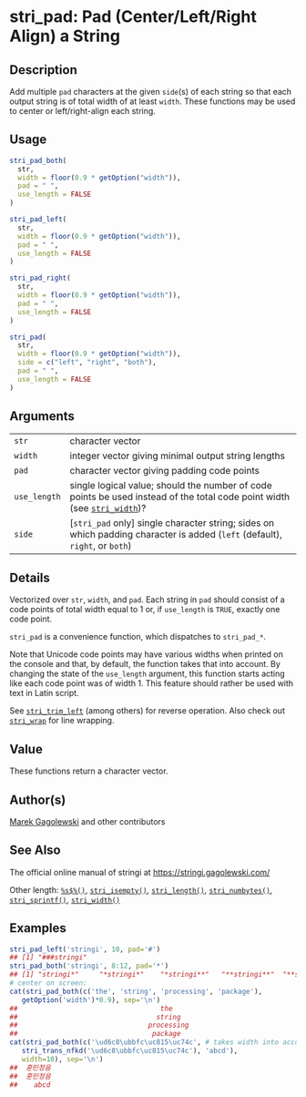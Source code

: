 # stri_pad: Pad (Center/Left/Right Align) a String

## Description

Add multiple `pad` characters at the given `side`(s) of each string so that each output string is of total width of at least `width`. These functions may be used to center or left/right-align each string.

## Usage

``` r
stri_pad_both(
  str,
  width = floor(0.9 * getOption("width")),
  pad = " ",
  use_length = FALSE
)

stri_pad_left(
  str,
  width = floor(0.9 * getOption("width")),
  pad = " ",
  use_length = FALSE
)

stri_pad_right(
  str,
  width = floor(0.9 * getOption("width")),
  pad = " ",
  use_length = FALSE
)

stri_pad(
  str,
  width = floor(0.9 * getOption("width")),
  side = c("left", "right", "both"),
  pad = " ",
  use_length = FALSE
)
```

## Arguments

|              |                                                                                                                                           |
|--------------|-------------------------------------------------------------------------------------------------------------------------------------------|
| `str`        | character vector                                                                                                                          |
| `width`      | integer vector giving minimal output string lengths                                                                                       |
| `pad`        | character vector giving padding code points                                                                                               |
| `use_length` | single logical value; should the number of code points be used instead of the total code point width (see [`stri_width`](stri_width.md))? |
| `side`       | \[`stri_pad` only\] single character string; sides on which padding character is added (`left` (default), `right`, or `both`)             |

## Details

Vectorized over `str`, `width`, and `pad`. Each string in `pad` should consist of a code points of total width equal to 1 or, if `use_length` is `TRUE`, exactly one code point.

`stri_pad` is a convenience function, which dispatches to `stri_pad_*`.

Note that Unicode code points may have various widths when printed on the console and that, by default, the function takes that into account. By changing the state of the `use_length` argument, this function starts acting like each code point was of width 1. This feature should rather be used with text in Latin script.

See [`stri_trim_left`](stri_trim.md) (among others) for reverse operation. Also check out [`stri_wrap`](stri_wrap.md) for line wrapping.

## Value

These functions return a character vector.

## Author(s)

[Marek Gagolewski](https://www.gagolewski.com/) and other contributors

## See Also

The official online manual of <span class="pkg">stringi</span> at <https://stringi.gagolewski.com/>

Other length: [`%s$%()`](+25s+24+25.md), [`stri_isempty()`](stri_isempty.md), [`stri_length()`](stri_length.md), [`stri_numbytes()`](stri_numbytes.md), [`stri_sprintf()`](stri_sprintf.md), [`stri_width()`](stri_width.md)

## Examples




```r
stri_pad_left('stringi', 10, pad='#')
## [1] "###stringi"
stri_pad_both('stringi', 8:12, pad='*')
## [1] "stringi*"     "*stringi*"    "*stringi**"   "**stringi**"  "**stringi***"
# center on screen:
cat(stri_pad_both(c('the', 'string', 'processing', 'package'),
   getOption('width')*0.9), sep='\n')
##                                   the                                   
##                                  string                                 
##                                processing                               
##                                 package
cat(stri_pad_both(c('\ud6c8\ubbfc\uc815\uc74c', # takes width into account
   stri_trans_nfkd('\ud6c8\ubbfc\uc815\uc74c'), 'abcd'),
   width=10), sep='\n')
##  훈민정음 
##  훈민정음 
##    abcd
```
